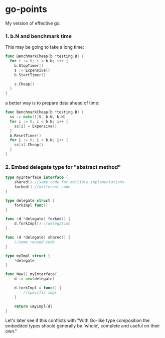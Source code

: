 # go-points

My version of effective go.

### 1. b.N and benchmark time

This may be going to take a long time:
```go
func BenchmarkCheap(b *testing.B) {
  for i := 0; i < b.N; i++ {
    b.StopTimer()
    s := Expensive()
    b.StartTimer()

    s.Cheap()
  }
}
```
a better way is to prepare data ahead of time:

```go
func BenchmarkCheap(b *testing.B) {
  ss := make([]S, b.N, b.N)
  for i := 0; i < b.N; i++ {
    ss[i] = Expensive()
  }
  b.ResetTimer()
  for i := 0; i < b.N; i++ {
    ss[i].Cheap()
  }
}
```
### 2. Embed delegate type for "abstract method"

```go
type myInterface interface {
	shared() //same code for multiple implementations 
	forked() //different code
}
```

```go
type delegate struct {
	forkImpl func()
}

func (d *delegate) forked() {
	d.forkImpl() //delegation
}

func (d *delegate) shared() {
	//some reused code
}
```

```go
type myImpl struct {
	*delegate
}

func New() myInterface{
	d := new(delegate)

	d.forkImpl = func() {
		//specific impl
	}

	return &myImpl{d}
}
```
Let's later see if this conflicts with "With Go-like type composition the embedded types should generally be 'whole', complete and useful on their own."
